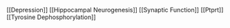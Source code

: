 [[Depression]]
[[Hippocampal Neurogenesis]]
[[Synaptic Function]]
[[Ptprt]]
[[Tyrosine Dephosphorylation]]
